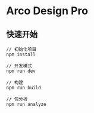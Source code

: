 # Arco Design Pro

## 快速开始

```
// 初始化项目
npm install

// 开发模式
npm run dev

// 构建
npm run build

// 包分析
npm run analyze
